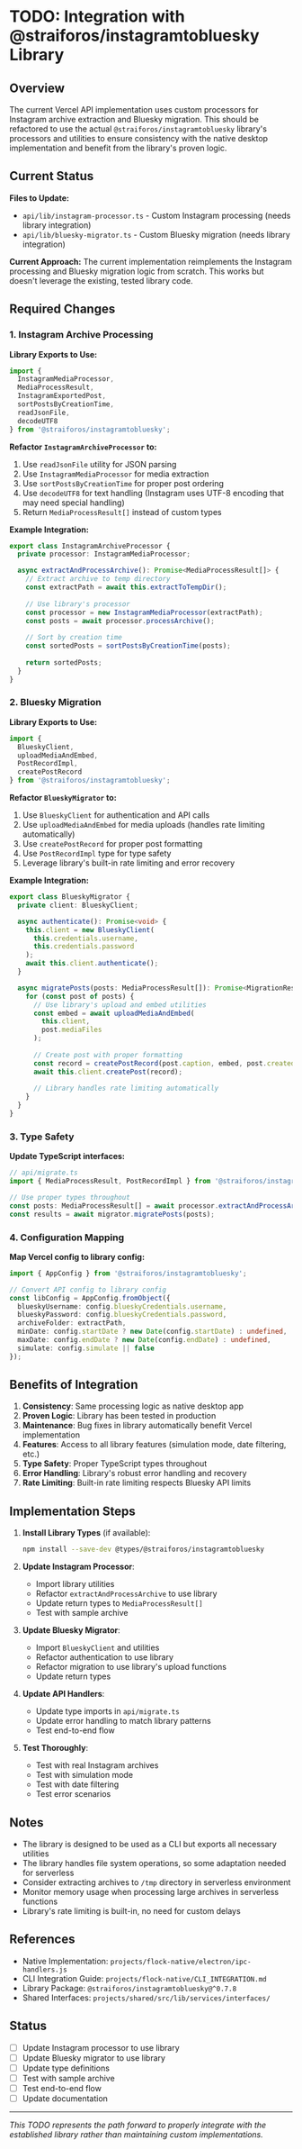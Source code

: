 # TODO: Integration with @straiforos/instagramtobluesky Library

## Overview

The current Vercel API implementation uses custom processors for Instagram archive extraction and Bluesky migration. This should be refactored to use the actual `@straiforos/instagramtobluesky` library's processors and utilities to ensure consistency with the native desktop implementation and benefit from the library's proven logic.

## Current Status

**Files to Update:**
- `api/lib/instagram-processor.ts` - Custom Instagram processing (needs library integration)
- `api/lib/bluesky-migrator.ts` - Custom Bluesky migration (needs library integration)

**Current Approach:**
The current implementation reimplements the Instagram processing and Bluesky migration logic from scratch. This works but doesn't leverage the existing, tested library code.

## Required Changes

### 1. Instagram Archive Processing

**Library Exports to Use:**
```typescript
import { 
  InstagramMediaProcessor,
  MediaProcessResult,
  InstagramExportedPost,
  sortPostsByCreationTime,
  readJsonFile,
  decodeUTF8
} from '@straiforos/instagramtobluesky';
```

**Refactor `InstagramArchiveProcessor` to:**
1. Use `readJsonFile` utility for JSON parsing
2. Use `InstagramMediaProcessor` for media extraction
3. Use `sortPostsByCreationTime` for proper post ordering
4. Use `decodeUTF8` for text handling (Instagram uses UTF-8 encoding that may need special handling)
5. Return `MediaProcessResult[]` instead of custom types

**Example Integration:**
```typescript
export class InstagramArchiveProcessor {
  private processor: InstagramMediaProcessor;

  async extractAndProcessArchive(): Promise<MediaProcessResult[]> {
    // Extract archive to temp directory
    const extractPath = await this.extractToTempDir();
    
    // Use library's processor
    const processor = new InstagramMediaProcessor(extractPath);
    const posts = await processor.processArchive();
    
    // Sort by creation time
    const sortedPosts = sortPostsByCreationTime(posts);
    
    return sortedPosts;
  }
}
```

### 2. Bluesky Migration

**Library Exports to Use:**
```typescript
import { 
  BlueskyClient,
  uploadMediaAndEmbed,
  PostRecordImpl,
  createPostRecord
} from '@straiforos/instagramtobluesky';
```

**Refactor `BlueskyMigrator` to:**
1. Use `BlueskyClient` for authentication and API calls
2. Use `uploadMediaAndEmbed` for media uploads (handles rate limiting automatically)
3. Use `createPostRecord` for proper post formatting
4. Use `PostRecordImpl` type for type safety
5. Leverage library's built-in rate limiting and error recovery

**Example Integration:**
```typescript
export class BlueskyMigrator {
  private client: BlueskyClient;

  async authenticate(): Promise<void> {
    this.client = new BlueskyClient(
      this.credentials.username,
      this.credentials.password
    );
    await this.client.authenticate();
  }

  async migratePosts(posts: MediaProcessResult[]): Promise<MigrationResult> {
    for (const post of posts) {
      // Use library's upload and embed utilities
      const embed = await uploadMediaAndEmbed(
        this.client,
        post.mediaFiles
      );
      
      // Create post with proper formatting
      const record = createPostRecord(post.caption, embed, post.createdAt);
      await this.client.createPost(record);
      
      // Library handles rate limiting automatically
    }
  }
}
```

### 3. Type Safety

**Update TypeScript interfaces:**
```typescript
// api/migrate.ts
import { MediaProcessResult, PostRecordImpl } from '@straiforos/instagramtobluesky';

// Use proper types throughout
const posts: MediaProcessResult[] = await processor.extractAndProcessArchive();
const results = await migrator.migratePosts(posts);
```

### 4. Configuration Mapping

**Map Vercel config to library config:**
```typescript
import { AppConfig } from '@straiforos/instagramtobluesky';

// Convert API config to library config
const libConfig = AppConfig.fromObject({
  blueskyUsername: config.blueskyCredentials.username,
  blueskyPassword: config.blueskyCredentials.password,
  archiveFolder: extractPath,
  minDate: config.startDate ? new Date(config.startDate) : undefined,
  maxDate: config.endDate ? new Date(config.endDate) : undefined,
  simulate: config.simulate || false
});
```

## Benefits of Integration

1. **Consistency**: Same processing logic as native desktop app
2. **Proven Logic**: Library has been tested in production
3. **Maintenance**: Bug fixes in library automatically benefit Vercel implementation
4. **Features**: Access to all library features (simulation mode, date filtering, etc.)
5. **Type Safety**: Proper TypeScript types throughout
6. **Error Handling**: Library's robust error handling and recovery
7. **Rate Limiting**: Built-in rate limiting respects Bluesky API limits

## Implementation Steps

1. **Install Library Types** (if available):
   ```bash
   npm install --save-dev @types/@straiforos/instagramtobluesky
   ```

2. **Update Instagram Processor**:
   - Import library utilities
   - Refactor `extractAndProcessArchive` to use library
   - Update return types to `MediaProcessResult[]`
   - Test with sample archive

3. **Update Bluesky Migrator**:
   - Import `BlueskyClient` and utilities
   - Refactor authentication to use library
   - Refactor migration to use library's upload functions
   - Update return types

4. **Update API Handlers**:
   - Update type imports in `api/migrate.ts`
   - Update error handling to match library patterns
   - Test end-to-end flow

5. **Test Thoroughly**:
   - Test with real Instagram archives
   - Test with simulation mode
   - Test with date filtering
   - Test error scenarios

## Notes

- The library is designed to be used as a CLI but exports all necessary utilities
- The library handles file system operations, so some adaptation needed for serverless
- Consider extracting archives to `/tmp` directory in serverless environment
- Monitor memory usage when processing large archives in serverless functions
- Library's rate limiting is built-in, no need for custom delays

## References

- Native Implementation: `projects/flock-native/electron/ipc-handlers.js`
- CLI Integration Guide: `projects/flock-native/CLI_INTEGRATION.md`
- Library Package: `@straiforos/instagramtobluesky@^0.7.8`
- Shared Interfaces: `projects/shared/src/lib/services/interfaces/`

## Status

- [ ] Update Instagram processor to use library
- [ ] Update Bluesky migrator to use library
- [ ] Update type definitions
- [ ] Test with sample archive
- [ ] Test end-to-end flow
- [ ] Update documentation

---

*This TODO represents the path forward to properly integrate with the established library rather than maintaining custom implementations.*
